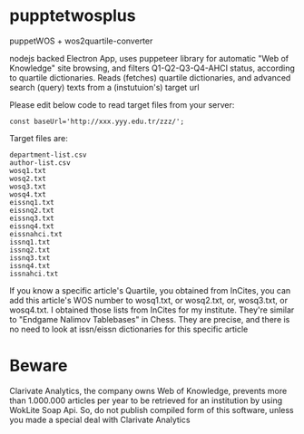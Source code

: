 # pupptetwosplus
puppetWOS + wos2quartile-converter

nodejs backed Electron App, uses puppeteer library for automatic "Web of Knowledge" site browsing, and filters Q1-Q2-Q3-Q4-AHCI status, according to quartile dictionaries. Reads (fetches) quartile dictionaries, and advanced search (query) texts from a (instutuion's) target url

Please edit below code to read target files from your server:
```
const baseUrl='http://xxx.yyy.edu.tr/zzz/';
```

Target files are:
```
department-list.csv
author-list.csv
wosq1.txt
wosq2.txt
wosq3.txt
wosq4.txt
eissnq1.txt
eissnq2.txt
eissnq3.txt
eissnq4.txt
eissnahci.txt
issnq1.txt
issnq2.txt
issnq3.txt
issnq4.txt
issnahci.txt
```
If you know a specific article's Quartile, you obtained from InCites, you can add this article's WOS number to wosq1.txt, or wosq2.txt, or, wosq3.txt, or wosq4.txt. I obtained those lists from InCites for my institute. They're similar to "Endgame Nalimov Tablebases" in Chess. They are precise, and there is no need to look at issn/eissn dictionaries for this specific article

# Beware

Clarivate Analytics, the company owns Web of Knowledge, prevents more than 1.000.000 articles per year to be retrieved for an institution by using WokLite Soap Api. So, do not publish compiled form of this software, unless you made a special deal with Clarivate Analytics
